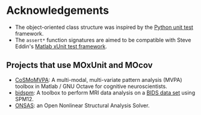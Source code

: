 # Acknowledgements

-   The object-oriented class structure was inspired by the [Python unit test] framework.
-   The `assert*` function signatures are aimed to be compatible with Steve Eddin's [Matlab xUnit test framework].

## Projects that use MOxUnit and MOcov

-   [CoSMoMVPA](https://github.com/CoSMoMVPA/CoSMoMVPA): A multi-modal, multi-variate pattern analysis (MVPA) toolbox in Matlab / GNU Octave for cognitive neuroscientists.
-   [bidspm](https://github.com/cpp-lln-lab/bidspm): A toolbox to perform MRI data analysis on a [BIDS data set](https://bids.neuroimaging.io/) using SPM12.
-   [ONSAS](https://github.com/ONSAS/ONSAS): an Open Nonlinear Structural Analysis Solver.
<!--  -->

[Python unit test]: https://docs.python.org/2.6/library/unittest.html
[Matlab xUnit test framework]: http://it.mathworks.com/matlabcentral/fileexchange/22846-matlab-xunit-test-framework
